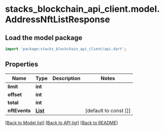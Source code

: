 # stacks_blockchain_api_client.model.AddressNftListResponse

## Load the model package
```dart
import 'package:stacks_blockchain_api_client/api.dart';
```

## Properties
Name | Type | Description | Notes
------------ | ------------- | ------------- | -------------
**limit** | **int** |  | 
**offset** | **int** |  | 
**total** | **int** |  | 
**nftEvents** | [**List<NftEvent>**](NftEvent.md) |  | [default to const []]

[[Back to Model list]](../README.md#documentation-for-models) [[Back to API list]](../README.md#documentation-for-api-endpoints) [[Back to README]](../README.md)


